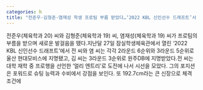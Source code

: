 ```yaml
---
categories: h
title: "전준우·김형준·염재성 학생 프로팀 부름 받았다…‘2022 KBL 신인선수 드래프트’서 선발"
---
```

전준우(체육학과 20) 씨와 김형준(체육학과 19) 씨, 염재성(체육학과 19) 씨가 프로팀의 부름을 받으며 새로운 발걸음을 뗐다.지난달 27일 잠실학생체육관에서 열린 ‘2022 KBL 신인선수 드래프트’에서 전 씨와 염 씨는 각각 2라운드 6순위와 3라운드 5순위로 울산 현대모비스에 지명됐고, 김 씨는 3라운드 3순위로 원주DB에 지명받았다.전 씨는 대학 재학 중 프로행을 선언한 ‘얼리 엔트리’로 도전에 나서 시선을 모았다. 그의 포지션은 포워드로 슈팅 능력과 수비에서 강점을 보인다. 또 192.7cm라는 큰 신장으로 체격 조건에